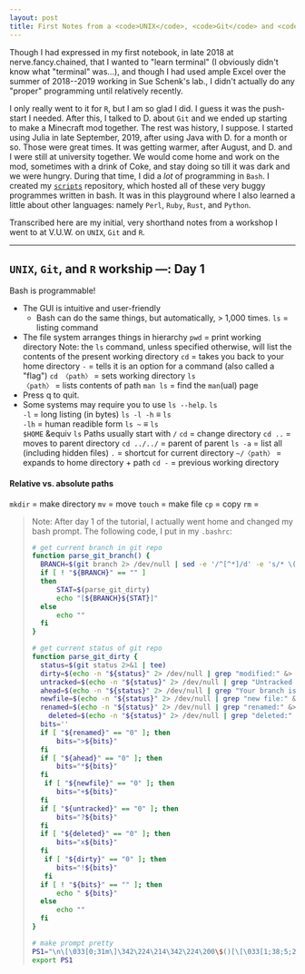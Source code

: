 ```yaml
---
layout: post
title: First Notes from a <code>UNIX</code>, <code>Git</code> and <code>R</code> Workshop
---
```


Though I had expressed in my first notebook, in late 2018 at nerve.fancy.chained, that I wanted to "learn terminal" (I obviously didn't know what "terminal" was...), and though I had used ample Excel over the summer of 2018--2019 working in Sue Schenk's lab., I didn't actually do any "proper" programming until relatively recently.

I only really went to it for <code>R</code>, but I am so glad I did.  I guess it was the push-start I needed.  After this, I talked to D. about <code>Git</code> and we ended up starting to make a Minecraft mod together.  The rest was history, I suppose.  I started using Julia in late September, 2019, after using Java with D. for a month or so.  Those were great times.  It was getting warmer, after August, and D. and I were still at university together.  We would come home and work on the mod, sometimes with a drink of Coke, and stay doing so till it was dark and we were hungry.  During that time, I did a <i>lot</i> of programming in <code>Bash</code>.  I created my [<code>scripts</code>](https://github.com/jakewilliami/scripts.git/) repository, which hosted all of these very buggy programmes written in bash.  It was in this playground where I also learned a little about other languages: namely <code>Perl</code>, <code>Ruby</code>, <code>Rust</code>, and <code>Python</code>.

Transcribed here are my initial, very shorthand notes from a workshop I went to at V.U.W. on <code>UNIX</code>, <code>Git</code>  and <code>R</code>.

---
## <code>UNIX</code>, <code>Git</code>, and <code>R</code> workship &mdash;: Day 1

Bash is programmable!
  - The GUI is intuitive and user-friendly
     - Bash can do the same things, but automatically, > 1,000 times.
<code>ls</code> = listing command
  - The file system arranges things in hierarchy
<code>pwd</code> = print working directory
Note: the <code>ls</code> command, unless specified otherwise, will list the contents of the present working directory
<code>cd</code> = takes you back to your home directory
<code>-</code> = tells it is an option for a command (also called a "flag")
<code>cd &#x3008;path&#x3009;</code> = sets working directory
<code>ls &#x3008;path&#x3009;</code> = lists contents of path
<code>man ls</code> = find the <code>man</code>(ual) page
  - Press q to quit.
  - Some systems may require you to use <code>ls --help</code>.
<code>ls -l</code> = long listing (in bytes)
<code>ls -l -h</code> &equiv; <code>ls -lh</code> = human readible form
<code>ls ~</code> &equiv; <code>ls $HOME</code> &equiv <code>ls</code>
Paths usually start with <code>/</code>
<code>cd</code> = change directory
<code>cd ..</code> = moves to parent directory
<code>cd ../../</code> = parent of parent
<code>ls -a</code> = list all (including hidden files)
<code>.</code> = shortcut for current directory
<code>~/&#x3008;path&#x3009;</code> = expands to home directory + path
<code>cd -</code> = previous working directory

#### Relative vs. absolute paths
<code>mkdir</code> = make directory
<code>mv</code> = move
<code>touch</code> = make file
<code>cp</code> = copy
<code>rm</code> = 

> Note:
> After day 1 of the tutorial, I actually went home and changed my bash prompt.  The following code, I put in my `.bashrc`:
> ```bash
> # get current branch in git repo
> function parse_git_branch() {
> 	BRANCH=$(git branch 2> /dev/null | sed -e '/^[^*]/d' -e 's/* \(.*\)/\1/')
> 	if [ ! "${BRANCH}" == "" ]
> 	then
> 		STAT=$(parse_git_dirty)
> 		echo "[${BRANCH}${STAT}]"
> 	else
> 		echo ""
> 	fi
> }
>
> # get current status of git repo
> function parse_git_dirty {
> 	status=$(git status 2>&1 | tee)
> 	dirty=$(echo -n "${status}" 2> /dev/null | grep "modified:" &> /dev/null; echo "$?")
> 	untracked=$(echo -n "${status}" 2> /dev/null | grep "Untracked files" &> /dev/null; echo "$?")
> 	ahead=$(echo -n "${status}" 2> /dev/null | grep "Your branch is ahead of" &> /dev/null; echo "$?")
> 	newfile=$(echo -n "${status}" 2> /dev/null | grep "new file:" &> /dev/null; echo "$?")
> 	renamed=$(echo -n "${status}" 2> /dev/null | grep "renamed:" &> /dev/null; echo "$?")
>	  deleted=$(echo -n "${status}" 2> /dev/null | grep "deleted:" &> /dev/null; echo "$?")
>   bits=''
> 	if [ "${renamed}" == "0" ]; then
> 		bits=">${bits}"
> 	fi
> 	if [ "${ahead}" == "0" ]; then
> 		bits="*${bits}"
> 	fi
>	 if [ "${newfile}" == "0" ]; then
> 		bits="+${bits}"
> 	fi
> 	if [ "${untracked}" == "0" ]; then
> 		bits="?${bits}"
> 	fi
> 	if [ "${deleted}" == "0" ]; then
> 		bits="x${bits}"
> 	fi
>	 if [ "${dirty}" == "0" ]; then
> 		bits="!${bits}"
>	 fi
> 	if [ ! "${bits}" == "" ]; then
> 		echo " ${bits}"
> 	else
> 		echo ""
> 	fi
> }
>
> # make prompt pretty
> PS1="\n\[\033[0;31m\]\342\224\214\342\224\200\$()[\[\033[1;38;5;2m\]\u\[\033[0;1m\]@\033[1;33m\]\h: \[\033[1;34m\]\W\[\033[1;33m\]\[\033[0;31m\]]\[\033[0;32m\] \[\033[1;33m\]\`parse_git_branch\`\[\033[0;31m\]\n\[\033[0;31m\]\342\224\224\342\224\200\342\224\200\342\225\274 \[\033[0;1m\]\$\[\033[0;38m\] "
> export PS1
> ```
